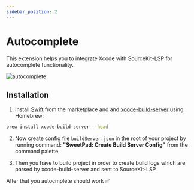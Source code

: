 ```yaml
---
sidebar_position: 2
---
```


# Autocomplete

This extension helps you to integrate Xcode with SourceKit-LSP for autocomplete functionality.

![autocomplete](/images/autocomplete-preview.png)

## Installation

1. install [Swift](https://marketplace.visualstudio.com/items?itemName=sswg.swift-lang) from the marketplace and and
   [xcode-build-server](https://github.com/SolaWing/xcode-build-server) using Homebrew:

```bash
brew install xcode-build-server --head
```

2. Now create config file `buildServer.json` in the root of your project by running command: **"SweetPad: Create Build
   Server Config"** from the command palette.

3. Then you have to build project in order to create build logs which are parsed by xcode-build-server and sent to
   SourceKit-LSP

After that you autocmplete should work ✅
